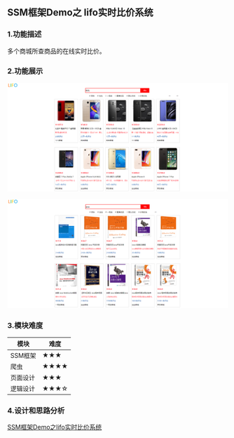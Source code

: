 ## SSM框架Demo之 lifo实时比价系统
### 1.功能描述
多个商城所查商品的在线实时比价。
### 2.功能展示

![1](README/1.png)

![2](README/2.png)

### 3.模块难度

| 模块 | 难度 |
|---|---|
| SSM框架 | ★★★ |
| 爬虫 | ★★★★ |
| 页面设计 | ★★★ |
| 逻辑设计 | ★★★☆ |

### 4.设计和思路分析
[SSM框架Demo之lifo实时比价系统](https://lifoer.github.io/2018/04/15/SSM框架Demo之lifo实时比价系统/)
